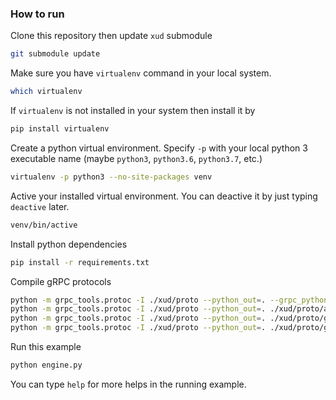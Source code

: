 ### How to run

Clone this repository then update `xud` submodule

```bash
git submodule update
```

Make sure you have `virtualenv` command in your local system. 

```bash
which virtualenv
```

If `virtualenv` is not installed in your system then install it by

```bash
pip install virtualenv
```

Create a python virtual environment. Specify `-p` with your local python 3 executable name (maybe `python3`, `python3.6`, `python3.7`, etc.)

```bash
virtualenv -p python3 --no-site-packages venv
```

Active your installed virtual environment. You can deactive it by just typing `deactive` later.

```bash
venv/bin/active
```

Install python dependencies

```bash
pip install -r requirements.txt
```

Compile gRPC protocols

```bash
python -m grpc_tools.protoc -I ./xud/proto --python_out=. --grpc_python_out=. ./xud/proto/xudrpc.proto
python -m grpc_tools.protoc -I ./xud/proto --python_out=. ./xud/proto/annotations.proto
python -m grpc_tools.protoc -I ./xud/proto --python_out=. ./xud/proto/google/api/http.proto
python -m grpc_tools.protoc -I ./xud/proto --python_out=. ./xud/proto/google/protobuf/descriptor.proto
```

Run this example

```bash
python engine.py
```

You can type `help` for more helps in the running example.